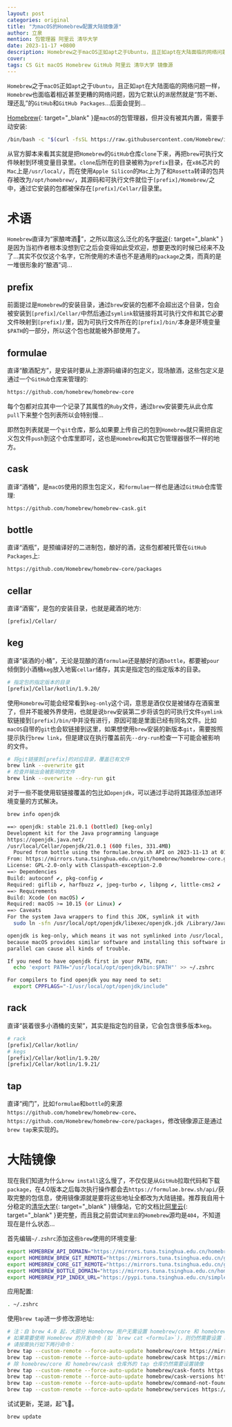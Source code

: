```yaml
---
layout: post
categories: original
title: "为macOS的Homebrew配置大陆镜像源"
author: 立泉
mention: 包管理器 阿里云 清华大学
date: 2023-11-17 +0800
description: Homebrew之于macOS正如apt之于Ubuntu，且正如apt在大陆面临的网络问题一样，Homebrew也面临着相近甚至更糟的网络问题，因为它默认的源居然就是“剪不断、理还乱”的GitHub和GitHub Packages...
cover: 
tags: CS Git macOS Homebrew GitHub 阿里云 清华大学 镜像源
---
```


`Homebrew`之于`macOS`正如`apt`之于`Ubuntu`，且正如`apt`在大陆面临的网络问题一样，`Homebrew`也面临着相近甚至更糟的网络问题，因为它默认的`源`居然就是“剪不断、理还乱”的`GitHub`和`GitHub Packages`...后面会提到...

[Homebrew](https://brew.sh){: target="_blank" }是`macOS`的包管理器，但并没有被其内置，需要手动安装:

```sh
/bin/bash -c "$(curl -fsSL https://raw.githubusercontent.com/Homebrew/install/HEAD/install.sh)"
```

从官方脚本来看其实就是把`Homebrew`的`GitHub`仓库`clone`下来，再把`brew`可执行文件映射到环境变量目录里。`clone`后所在的目录被称为`prefix`目录，在`x86`芯片的`Mac`上是`/usr/local/`，而在使用`Apple Silicon`的`Mac`上为了和`Rosetta`转译的包共存被改为`/opt/homebrew/`，其源码和可执行文件就位于`[prefix]/Homebrew/`之中，通过它安装的包都被保存在`[prefix]/Cellar/`目录里。

# 术语

`Homebrew`直译为“家酿啤酒🍺”，之所以取这么泛化的名字[据说](https://docs.brew.sh/FAQ#homebrew-is-a-poor-name-its-too-generic-why-was-it-chosen){: target="_blank" }是因为当初作者根本没想到它之后会变得如此受欢迎，想要更改的时候已经来不及了...其实不仅仅这个名字，它所使用的术语也不是通用的`package`之类，而真的是一堆很形象的“酿酒”词...

## prefix

前面提过是`Homebrew`的安装目录，通过`brew`安装的包都不会超出这个目录，包会被安装到`[prefix]/Cellar/`中然后通过`symlink`软链接将其可执行文件和其它必要文件映射到`[prefix]/`里，因为可执行文件所在的`[prefix]/bin/`本身是环境变量`$PATH`的一部分，所以这个包也就能被外部使用了。

## formulae

直译“酿酒配方”，是安装时要从上游源码编译的包定义，现场酿酒，这些包定义是通过一个`GitHub`仓库来管理的:

```sh
https://github.com/homebrew/homebrew-core
```

每个包都对应其中一个记录了其属性的`Ruby`文件，通过`brew`安装要先从此仓库`pull`下来整个包列表所以会特别慢...

即然包列表就是一个`git`仓库，那么如果要上传自己的包到`Homebrew`就只需把自定义包文件`push`到这个仓库里即可，这也是`Homebrew`和其它包管理器很不一样的地方。

## cask

直译“酒桶”，是`macOS`使用的原生包定义，和`formulae`一样也是通过`GitHub`仓库管理:

```sh
https://github.com/homebrew/homebrew-cask.git
```

## bottle

直译“酒瓶”，是预编译好的二进制包，酿好的酒，这些包都被托管在`GitHub Packages`上:

```sh
https://github.com/Homebrew/homebrew-core/packages
```

## cellar

直译“酒窖”，是包的安装目录，也就是藏酒的地方:

```sh
[prefix]/Cellar/
```

## keg

直译“装酒的小桶”，无论是现酿的酒`formulae`还是酿好的酒`bottle`，都要被`pour`倾倒到小酒桶`keg`放入地窖`cellar`储存，其实是指定包的指定版本的目录。

```sh
# 指定包的指定版本的目录
[prefix]/Cellar/kotlin/1.9.20/
```

使用`Homebrew`可能会经常看到`keg-only`这个词，意思是酒仅仅是被储存在酒窖里了，但并不能被外界使用，也就是说`brew`安装第二步将该包的可执行文件`symlink`软链接到`[prefix]/bin/`中并没有进行，原因可能是里面已经有同名文件。比如`macOS`自带的`git`也会软链接到这里，如果想使用`brew`安装的新版本`git`，需要按照提示执行`brew link`，但是建议在执行覆盖前先`--dry-run`检查一下可能会被影响的文件。

```sh
# 将git链接到[prefix]的对应目录，覆盖已有文件
brew link --overwrite git
# 检查并输出会被影响的文件
brew link --overwrite --dry-run git
```

对于一些不能使用软链接覆盖的包比如`openjdk`，可以通过手动将其路径添加进环境变量的方式解决。

```sh
brew info openjdk

==> openjdk: stable 21.0.1 (bottled) [keg-only]
Development kit for the Java programming language
https://openjdk.java.net/
/usr/local/Cellar/openjdk/21.0.1 (600 files, 331.4MB)
  Poured from bottle using the formulae.brew.sh API on 2023-11-13 at 01:24:39
From: https://mirrors.tuna.tsinghua.edu.cn/git/homebrew/homebrew-core.git/Formula/o/openjdk.rb
License: GPL-2.0-only with Classpath-exception-2.0
==> Dependencies
Build: autoconf ✔, pkg-config ✔
Required: giflib ✔, harfbuzz ✔, jpeg-turbo ✔, libpng ✔, little-cms2 ✔
==> Requirements
Build: Xcode (on macOS) ✔
Required: macOS >= 10.15 (or Linux) ✔
==> Caveats
For the system Java wrappers to find this JDK, symlink it with
  sudo ln -sfn /usr/local/opt/openjdk/libexec/openjdk.jdk /Library/Java/JavaVirtualMachines/openjdk.jdk

openjdk is keg-only, which means it was not symlinked into /usr/local,
because macOS provides similar software and installing this software in
parallel can cause all kinds of trouble.

If you need to have openjdk first in your PATH, run:
  echo 'export PATH="/usr/local/opt/openjdk/bin:$PATH"' >> ~/.zshrc

For compilers to find openjdk you may need to set:
  export CPPFLAGS="-I/usr/local/opt/openjdk/include"
```

## rack

直译“装着很多小酒桶的支架”，其实是指定包的目录，它会包含很多版本`keg`。

```sh
# rack
[prefix]/Cellar/kotlin/
# kegs
[prefix]/Cellar/kotlin/1.9.20/
[prefix]/Cellar/kotlin/1.9.21/
```

## tap

直译“阀门”，比如`formulae`和`bottle`的来源`https://github.com/homebrew/homebrew-core`、`https://github.com/Homebrew/homebrew-core/packages`，修改镜像源正是通过`brew tap`来实现的。

# 大陆镜像

现在我们知道为什么`brew install`这么慢了，不仅仅是从`GitHub`拉取代码和下载`package`，在4.0版本之后每次执行操作都会去`https://formulae.brew.sh/api/`获取完整的包信息，使用镜像源就是要将这些地址全都改为大陆链接。推荐我自用十分稳定的[清华大学](https://mirrors.tuna.tsinghua.edu.cn/help/homebrew/){: target="_blank" }镜像站，它的文档比[阿里云](https://developer.aliyun.com/mirror/homebrew){: target="_blank" }更完整，而且我之前尝试`阿里云`的`Homebrew`源均是`404`，不知道现在是什么状态...

首先编辑`~/.zshrc`添加这些`brew`使用的环境变量:

```sh
export HOMEBREW_API_DOMAIN="https://mirrors.tuna.tsinghua.edu.cn/homebrew-bottles/api"
export HOMEBREW_BREW_GIT_REMOTE="https://mirrors.tuna.tsinghua.edu.cn/git/homebrew/brew.git"
export HOMEBREW_CORE_GIT_REMOTE="https://mirrors.tuna.tsinghua.edu.cn/git/homebrew/homebrew-core.git"
export HOMEBREW_BOTTLE_DOMAIN="https://mirrors.tuna.tsinghua.edu.cn/homebrew-bottles"
export HOMEBREW_PIP_INDEX_URL="https://pypi.tuna.tsinghua.edu.cn/simple"
```

应用配置:

```sh
. ~/.zshrc
```

使用`brew tap`进一步修改源地址:

```sh
# 注：自 brew 4.0 起，大部分 Homebrew 用户无需设置 homebrew/core 和 homebrew/cask 镜像，只需设置 HOMEBREW_API_DOMAIN 即可。
# 如果需要使用 Homebrew 的开发命令 (如 `brew cat <formula>`)，则仍然需要设置 homebrew/core 和 homebrew/cask 镜像。
# 请按需执行如下两行命令：
brew tap --custom-remote --force-auto-update homebrew/core https://mirrors.tuna.tsinghua.edu.cn/git/homebrew/homebrew-core.git
brew tap --custom-remote --force-auto-update homebrew/cask https://mirrors.tuna.tsinghua.edu.cn/git/homebrew/homebrew-cask.git
# 除 homebrew/core 和 homebrew/cask 仓库外的 tap 仓库仍然需要设置镜像
brew tap --custom-remote --force-auto-update homebrew/cask-fonts https://mirrors.tuna.tsinghua.edu.cn/git/homebrew/homebrew-cask-fonts.git
brew tap --custom-remote --force-auto-update homebrew/cask-versions https://mirrors.tuna.tsinghua.edu.cn/git/homebrew/homebrew-cask-versions.git
brew tap --custom-remote --force-auto-update homebrew/command-not-found https://mirrors.tuna.tsinghua.edu.cn/git/homebrew/homebrew-command-not-found.git
brew tap --custom-remote --force-auto-update homebrew/services https://mirrors.tuna.tsinghua.edu.cn/git/homebrew/homebrew-services.git
```

试试更新，芜湖，起飞🚀。

```sh
brew update
```